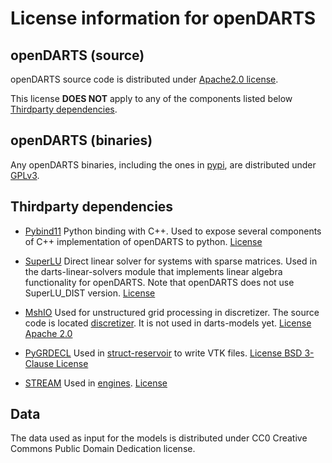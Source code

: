 # License information for openDARTS

## openDARTS (source)

openDARTS source code is distributed under [Apache2.0 license](LICENSE).

This license **DOES NOT** apply to any of the components listed below [Thirdparty dependencies](#thirdparty-dependencies).

## openDARTS (binaries)

Any openDARTS binaries, including the ones in [pypi](https://pypi.org/project/open-darts/), are distributed under [GPLv3](http://www.gnu.org/licenses/gpl.html).

## Thirdparty dependencies

- [Pybind11](https://github.com/pybind/pybind11)
Python binding with C++. Used to expose several components of C++ implementation of openDARTS to python.
[License](https://github.com/pybind/pybind11/blob/master/LICENSE)

- [SuperLU](https://github.com/xiaoyeli/superlu)
Direct linear solver for systems with sparse matrices.
Used in the darts-linear-solvers module that implements linear algebra functionality for openDARTS. Note that openDARTS does not use SuperLU_DIST version.
[License](https://github.com/xiaoyeli/superlu/blob/master/License.txt)

- [MshIO](https://github.com/qnzhou/MshIO/)
Used for unstructured grid processing in discretizer.
The source code is located [discretizer](discretizer/src/mesh/mshio).
It is not used in darts-models yet.
[License Apache 2.0](https://github.com/qnzhou/MshIO/blob/main/LICENSE)

- [PyGRDECL](https://github.com/BinWang0213/PyGRDECL)
Used in [struct-reservoir](/darts/models/reservoirs/struct_reservoir.py) to write VTK files.
[License BSD 3-Clause License](https://github.com/BinWang0213/PyGRDECL/blob/master/LICENSE)

- [STREAM](https://www.cs.virginia.edu/stream/ref.html)
Used in [engines](/engines/src/stream.cpp).
[License](https://www.cs.virginia.edu/stream/FTP/Code/LICENSE.txt)

## Data

The data used as input for the models is distributed under CC0 Creative Commons Public Domain Dedication license.

